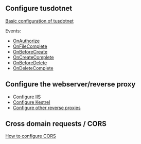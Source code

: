 ## Configure tusdotnet
[Basic configuration of tusdotnet](Configure-tusdotnet)

Events:
* [OnAuthorize](OnAuthorizeAsync-event)
* [OnFileComplete](Processing-a-file-once-the-file-upload-is-complete)
* [OnBeforeCreate](OnBeforeCreate-event)
* [OnCreateComplete](OnCreateComplete-event)
* [OnBeforeDelete](OnBeforeDelete-event)
* [OnDeleteComplete](OnDeleteComplete-event)

## Configure the webserver/reverse proxy
* [Configure IIS](Configure-IIS)
* [Configure Kestrel](Configure-Kestrel)
* [Configure other reverse proxies](Configure-other-reverse-proxies)

## Cross domain requests / CORS
[How to configure CORS](Cross-domain-requests-(CORS))